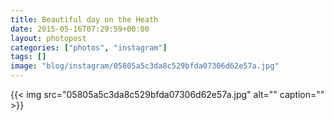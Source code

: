 ```yaml
---
title: Beautiful day on the Heath
date: 2015-05-16T07:29:59+00:00
layout: photopost
categories: ["photos", "instagram"]
tags: []
image: "blog/instagram/05805a5c3da8c529bfda07306d62e57a.jpg"
---
```


{{< img src="05805a5c3da8c529bfda07306d62e57a.jpg" alt="" caption="" >}}




